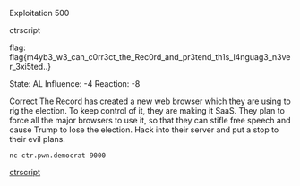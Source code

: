 Exploitation 500 

ctrscript

flag: flag{m4yb3_w3_can_c0rr3ct_the_Rec0rd_and_pr3tend_th1s_l4nguag3_n3ver_3xi5ted..}

State: AL
Influence: -4
Reaction: -8



Correct The Record has created a new web browser which they are using to rig the election. To keep control of it, they are making it SaaS. They plan to force all the major browsers to use it, so that they can stifle free speech and cause Trump to lose the election. Hack into their server and put a stop to their evil plans.

`nc ctr.pwn.democrat 9000`

[ctrscript](https://s3.amazonaws.com/hackthevote/ctrscript.2cdade6061725e2aaf13354f2fce22e5ae2461d608f6a1b64ada87879cfc101d.ctrscript)
